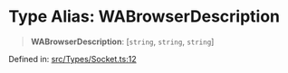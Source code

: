 # Type Alias: WABrowserDescription

> **WABrowserDescription**: \[`string`, `string`, `string`\]

Defined in: [src/Types/Socket.ts:12](https://github.com/Fokusdotid/bail/blob/fcd0cec6f26de1fb545eb2e03fa5c63fbad99d3d/src/Types/Socket.ts#L12)
